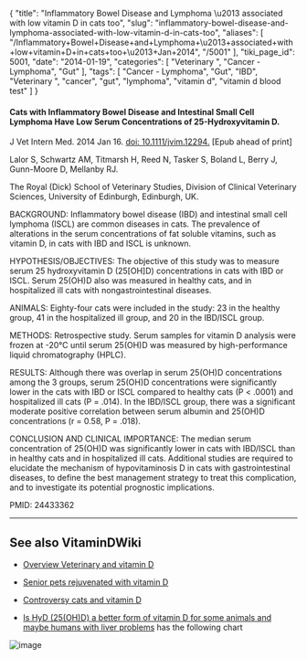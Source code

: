 {
    "title": "Inflammatory Bowel Disease and Lymphoma \u2013 associated with low vitamin D in cats too",
    "slug": "inflammatory-bowel-disease-and-lymphoma-associated-with-low-vitamin-d-in-cats-too",
    "aliases": [
        "/Inflammatory+Bowel+Disease+and+Lymphoma+\u2013+associated+with+low+vitamin+D+in+cats+too+\u2013+Jan+2014",
        "/5001"
    ],
    "tiki_page_id": 5001,
    "date": "2014-01-19",
    "categories": [
        "Veterinary ",
        "Cancer - Lymphoma",
        "Gut"
    ],
    "tags": [
        "Cancer - Lymphoma",
        "Gut",
        "IBD",
        "Veterinary ",
        "cancer",
        "gut",
        "lymphoma",
        "vitamin d",
        "vitamin d blood test"
    ]
}


#### Cats with Inflammatory Bowel Disease and Intestinal Small Cell Lymphoma Have Low Serum Concentrations of 25-Hydroxyvitamin D.

J Vet Intern Med. 2014 Jan 16. [doi: 10.1111/jvim.12294.](https://doi.org/10.1111/jvim.12294.) <span>[Epub ahead of print]</span>

Lalor S, Schwartz AM, Titmarsh H, Reed N, Tasker S, Boland L, Berry J, Gunn-Moore D, Mellanby RJ.

The Royal (Dick) School of Veterinary Studies, Division of Clinical Veterinary Sciences, University of Edinburgh, Edinburgh, UK.

BACKGROUND: Inflammatory bowel disease (IBD) and intestinal small cell lymphoma (ISCL) are common diseases in cats. The prevalence of alterations in the serum concentrations of fat soluble vitamins, such as vitamin D, in cats with IBD and ISCL is unknown.

HYPOTHESIS/OBJECTIVES: The objective of this study was to measure serum 25 hydroxyvitamin D (25<span>[OH]</span>D) concentrations in cats with IBD or ISCL. Serum 25(OH)D also was measured in healthy cats, and in hospitalized ill cats with nongastrointestinal diseases.

ANIMALS: Eighty-four cats were included in the study: 23 in the healthy group, 41 in the hospitalized ill group, and 20 in the IBD/ISCL group.

METHODS: Retrospective study. Serum samples for vitamin D analysis were frozen at -20°C until serum 25(OH)D was measured by high-performance liquid chromatography (HPLC).

RESULTS: Although there was overlap in serum 25(OH)D concentrations among the 3 groups, serum 25(OH)D concentrations were significantly lower in the cats with IBD or ISCL compared to healthy cats (P < .0001) and hospitalized ill cats (P = .014). In the IBD/ISCL group, there was a significant moderate positive correlation between serum albumin and 25(OH)D concentrations (r = 0.58, P = .018).

CONCLUSION AND CLINICAL IMPORTANCE: The median serum concentration of 25(OH)D was significantly lower in cats with IBD/ISCL than in healthy cats and in hospitalized ill cats. Additional studies are required to elucidate the mechanism of hypovitaminosis D in cats with gastrointestinal diseases, to define the best management strategy to treat this complication, and to investigate its potential prognostic implications.

PMID:     24433362

---

## See also VitaminDWiki

* [Overview Veterinary and vitamin D](/posts/overview-veterinary-and-vitamin-d)

* [Senior pets rejuvenated with vitamin D](/posts/senior-pets-rejuvenated-with-vitamin-d)

* [Controversy cats and vitamin D](/posts/controversy-cats-and-vitamin-d)

* [Is HyD (25(OH)D) a better form of vitamin D for some animals and maybe humans with liver problems](/posts/is-hyd-25ohd-a-better-form-of-vitamin-d-for-some-animals-and-maybe-humans-with-liver-problems) has the following chart

<img src="https://d378j1rmrlek7x.cloudfront.net/attachments/jpeg/ocn-dogs-and-cats.jpg" alt="image">